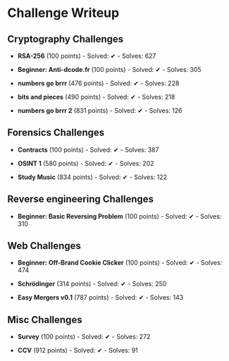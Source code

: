 # Challenge Writeup

## Cryptography Challenges

- **RSA-256** (100 points) - Solved: ✔ - Solves: 627

- **Beginner: Anti-dcode.fr** (100 points) - Solved: ✔ - Solves: 305

- **numbers go brrr** (476 points) - Solved: ✔ - Solves: 228

- **bits and pieces** (490 points) - Solved: ✔ - Solves: 218

- **numbers go brrr 2** (831 points) - Solved: ✔ - Solves: 126

## Forensics Challenges

- **Contracts** (100 points) - Solved: ✔ - Solves: 387

- **OSINT 1** (580 points) - Solved: ✔ - Solves: 202

- **Study Music** (834 points) - Solved: ✔ - Solves: 122

## Reverse engineering Challenges

- **Beginner: Basic Reversing Problem** (100 points) - Solved: ✔ - Solves: 310

## Web Challenges

- **Beginner: Off-Brand Cookie Clicker** (100 points) - Solved: ✔ - Solves: 474

- **Schrödinger** (314 points) - Solved: ✔ - Solves: 250

- **Easy Mergers v0.1** (787 points) - Solved: ✔ - Solves: 143

## Misc Challenges

- **Survey** (100 points) - Solved: ✔ - Solves: 272

- **CCV** (912 points) - Solved: ✔ - Solves: 91

